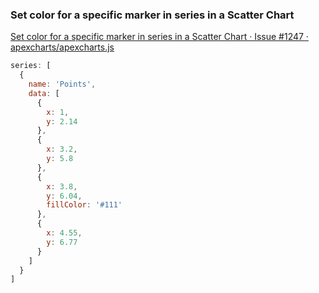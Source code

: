 ###  Set color for a specific marker in series in a Scatter Chart


[Set color for a specific marker in series in a Scatter Chart · Issue #1247 · apexcharts/apexcharts.js](https://github.com/apexcharts/apexcharts.js/issues/1247 "Set color for a specific marker in series in a Scatter Chart · Issue #1247 · apexcharts/apexcharts.js")


 

```js
series: [
  {
    name: 'Points',
    data: [
      {
        x: 1,
        y: 2.14
      },
      {
        x: 3.2,
        y: 5.8
      },
      {
        x: 3.8,
        y: 6.04,
        fillColor: '#111'
      },
      {
        x: 4.55,
        y: 6.77
      }
    ]
  }
]
```
